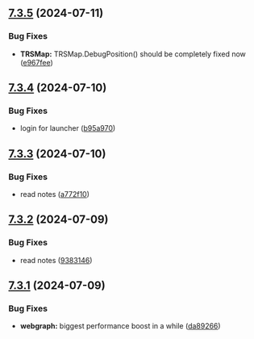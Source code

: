 ## [7.3.5](https://github.com/Torwent/SRL-T/compare/v7.3.4...v7.3.5) (2024-07-11)


### Bug Fixes

* **TRSMap:** TRSMap.DebugPosition() should be completely fixed now ([e967fee](https://github.com/Torwent/SRL-T/commit/e967feefef4b0814621260c7ba3d0050707ba529))



## [7.3.4](https://github.com/Torwent/SRL-T/compare/v7.3.3...v7.3.4) (2024-07-10)


### Bug Fixes

* login for launcher ([b95a970](https://github.com/Torwent/SRL-T/commit/b95a97068abdf5b699e9d36d648138e681ffd188))



## [7.3.3](https://github.com/Torwent/SRL-T/compare/v7.3.2...v7.3.3) (2024-07-10)


### Bug Fixes

* read notes ([a772f10](https://github.com/Torwent/SRL-T/commit/a772f103b1f3d756fd61920ea46665d23963ffa2))



## [7.3.2](https://github.com/Torwent/SRL-T/compare/v7.3.1...v7.3.2) (2024-07-09)


### Bug Fixes

* read notes ([9383146](https://github.com/Torwent/SRL-T/commit/93831467742014154e208ea6c3d4f89e3b1c80c3))



## [7.3.1](https://github.com/Torwent/SRL-T/compare/v7.3.0...v7.3.1) (2024-07-09)


### Bug Fixes

* **webgraph:** biggest performance boost in a while ([da89266](https://github.com/Torwent/SRL-T/commit/da892662db44e71b0d6a124db286d948a1a9ccd1))



